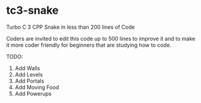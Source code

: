 # tc3-snake
Turbo C 3 CPP Snake in less than 200 lines of Code

Coders are invited to edit this code up to 500 lines to improve it and to make it more coder friendly for beginners that are studying how to code.

TODO:
1. Add Walls
2. Add Levels
3. Add Portals
4. Add Moving Food
5. Add Powerups
